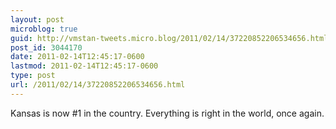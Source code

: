 ```yaml
---
layout: post
microblog: true
guid: http://vmstan-tweets.micro.blog/2011/02/14/37220852206534656.html
post_id: 3044170
date: 2011-02-14T12:45:17-0600
lastmod: 2011-02-14T12:45:17-0600
type: post
url: /2011/02/14/37220852206534656.html
---
```

Kansas is now #1 in the country. Everything is right in the world, once again.
